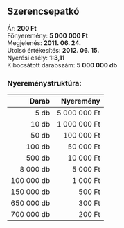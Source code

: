 ## Szerencsepatkó

Ár: **200 Ft**<br/>
Főnyeremény: **5 000 000 Ft**<br/>
Megjelenés: **2011. 06. 24.**<br/>
Utolsó értékesítés: **2012. 06. 15.**<br/>
Nyerési esély: **1:3,11**<br/>
Kibocsátott darabszám: **5 000 000 db**<br/>

### Nyereménystruktúra:
Darab|Nyeremény
---:|---:
5 db|5 000 000 Ft
10 db|1 000 000 Ft
50 db|100 000 Ft
100 db|50 000 Ft
500 db|10 000 Ft
8 000 db|5 000 Ft
100 000 db|1 000 Ft
150 000 db|500 Ft
650 000 db|300 Ft
700 000 db|200 Ft
